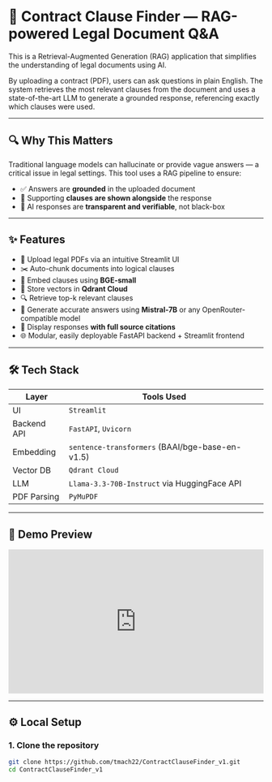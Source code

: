 # 🧠 Contract Clause Finder — RAG-powered Legal Document Q&A

This is a Retrieval-Augmented Generation (RAG) application that simplifies the understanding of legal documents using AI.

By uploading a contract (PDF), users can ask questions in plain English. The system retrieves the most relevant clauses from the document and uses a state-of-the-art LLM to generate a grounded response, referencing exactly which clauses were used.

---

## 🔍 Why This Matters

Traditional language models can hallucinate or provide vague answers — a critical issue in legal settings. This tool uses a RAG pipeline to ensure:

- ✅ Answers are **grounded** in the uploaded document
- 📄 Supporting **clauses are shown alongside** the response
- 🤖 AI responses are **transparent and verifiable**, not black-box

---

## ✨ Features

- 📎 Upload legal PDFs via an intuitive Streamlit UI
- ✂️ Auto-chunk documents into logical clauses
- 🧠 Embed clauses using **BGE-small**
- 💽 Store vectors in **Qdrant Cloud**
- 🔍 Retrieve top-k relevant clauses
- 🤖 Generate accurate answers using **Mistral-7B** or any OpenRouter-compatible model
- 💬 Display responses **with full source citations**
- 🌐 Modular, easily deployable FastAPI backend + Streamlit frontend

---

## 🛠 Tech Stack

| Layer        | Tools Used |
|--------------|------------|
| UI           | `Streamlit` |
| Backend API  | `FastAPI`, `Uvicorn` |
| Embedding    | `sentence-transformers` (BAAI/bge-base-en-v1.5) |
| Vector DB    | `Qdrant Cloud` |
| LLM          | `Llama-3.3-70B-Instruct` via HuggingFace API |
| PDF Parsing  | `PyMuPDF` |

---

## 🎥 Demo Preview

<div style="position: relative; padding-bottom: 56.25%; height: 0;"><iframe src="https://www.loom.com/embed/8ce0110505694625a131d1c58dc22f6d?sid=0954c345-eff7-4da6-b8da-32463a9a8a53" frameborder="0" webkitallowfullscreen mozallowfullscreen allowfullscreen style="position: absolute; top: 0; left: 0; width: 100%; height: 100%;"></iframe></div>

---

## ⚙️ Local Setup

### 1. Clone the repository
```bash
git clone https://github.com/tmach22/ContractClauseFinder_v1.git
cd ContractClauseFinder_v1
